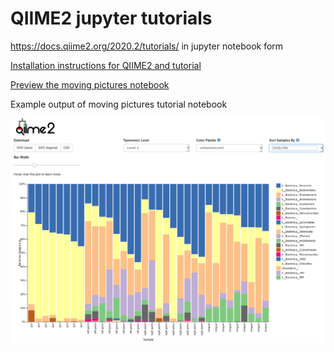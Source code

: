 # QIIME2 jupyter tutorials
https://docs.qiime2.org/2020.2/tutorials/  in jupyter notebook form

[Installation instructions for QIIME2 and tutorial](https://github.com/patrick-burridge/qiime2-jupyter-tutorials/blob/master/qiime2_linux_tutorial.md)

[Preview the moving pictures notebook](https://nbviewer.jupyter.org/github/patrick-burridge/qiime2-jupyter-tutorials/blob/master/notebooks/qiime2-MovingPicturesTutorial.ipynb)

Example output of moving pictures tutorial notebook

![Example output of moving pictures tutorial](https://github.com/patrick-burridge/qiime2-jupyter-tutorials/blob/master/exampleoutput_qiime2jupyter.png)
